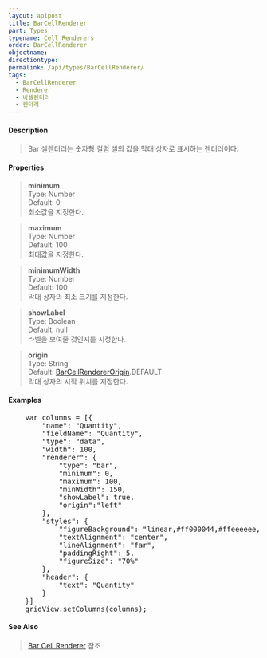 ```yaml
---
layout: apipost
title: BarCellRenderer
part: Types
typename: Cell Renderers
order: BarCellRenderer
objectname: 
directiontype: 
permalink: /api/types/BarCellRenderer/
tags:
  - BarCellRenderer
  - Renderer
  - 바셀렌더러
  - 렌더러
---
```


#### Description

> Bar 셀렌더러는 숫자형 컬럼 셀의 값을 막대 상자로 표시하는 렌더러이다. 

#### Properties

> **minimum**  
> Type: Number  
> Default: 0  
> 최소값을 지정한다.  

> **maximum**  
> Type: Number  
> Default: 100  
> 최대값을 지정한다.  

> **minimumWidth**   
> Type: Number   
> Default: 100   
> 막대 상자의 최소 크기를 지정한다.  

> **showLabel**  
> Type: Boolean  
> Default: null  
> 라벨을 보여줄 것인지를 지정한다.  

> **origin**  
> Type: String  
> Default: [BarCellRendererOrigin](/api/types/BarCellRendererOrigin)\.DEFAULT		  
> 막대 상자의 시작 위치를 지정한다. 

#### Examples   

<pre class="prettyprint">
	var columns = [{
        "name": "Quantity",
        "fieldName": "Quantity",
        "type": "data",
        "width": 100,
        "renderer": {
            "type": "bar",
            "minimum": 0,
            "maximum": 100,
            "minWidth": 150,
            "showLabel": true,
            "origin":"left"
        },
        "styles": {
            "figureBackground": "linear,#ff000044,#ffeeeeee,90",
            "textAlignment": "center",
            "lineAlignment": "far",
            "paddingRight": 5,
            "figureSize": "70%"
        },
        "header": {
            "text": "Quantity"
        }
	}]
	gridView.setColumns(columns);
</pre>

#### See Also

> [Bar Cell Renderer](http://demo.realgrid.com/Demo/BarCellRenderer) 참조 